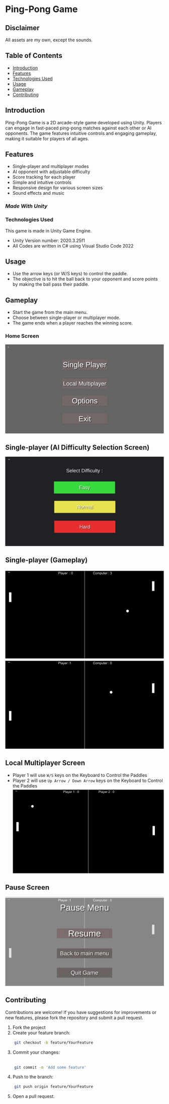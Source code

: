 # Ping-Pong Game

## Disclaimer

All assets are my own, except the sounds.

## Table of Contents

- [Introduction](#introduction)
- [Features](#features)
- [Technologies Used](#technologies-used)
- [Usage](#usage)
- [Gameplay](#gameplay)
- [Contributing](#contributing)

## Introduction

Ping-Pong Game is a 2D arcade-style game developed using Unity. Players can engage in fast-paced ping-pong matches against each other or AI opponents. The game features intuitive controls and engaging gameplay, making it suitable for players of all ages.

## Features

- Single-player and multiplayer modes
- AI opponent with adjustable difficulty
- Score tracking for each player
- Simple and intuitive controls
- Responsive design for various screen sizes
- Sound effects and music

### <i>Made With Unity</i>

### Technologies Used

This game is made in Unity Game Engine.

- Unity Version number: 2020.3.25f1
- All Codes are written in C# using Visual Studio Code 2022

## Usage

- Use the arrow keys (or W/S keys) to control the paddle.
- The objective is to hit the ball back to your opponent and score points by making the ball pass their paddle.

## Gameplay

- Start the game from the main menu.
- Choose between single-player or multiplayer mode.
- The game ends when a player reaches the winning score.

### Home Screen

![alt text](screenshots/screenshot_1.png)

## Single-player (AI Difficulty Selection Screen)

![alt text](<screenshots/Screenshot (246).png>)

## Single-player (Gameplay)

![alt text](<screenshots/Screenshot (248).png>)
![alt text](<screenshots/Screenshot (251).png>)

## Local Multiplayer Screen

- Player 1 will use `W/S` keys on the Keyboard to Control the Paddles
- Player 2 will use `Up Arrow / Down Arrow` keys on the Keyboard to Control the Paddles
  ![alt text](<screenshots/Screenshot (249).png>)

## Pause Screen

![alt text](<screenshots/Screenshot (252).png>)

## Contributing

Contributions are welcome! If you have suggestions for improvements or new features, please fork the repository and submit a pull request.

1. Fork the project
2. Create your feature branch:

```bash
    git checkout -b feature/YourFeature
```

3. Commit your changes:

```bash

    git commit -m 'Add some feature'
```

4. Push to the branch:

```bash
    git push origin feature/YourFeature
```

5. Open a pull request.
